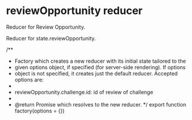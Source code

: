 # reviewOpportunity reducer
Reducer for Review Opportunity.

Reducer for state.reviewOpportunity.

/**
 * Factory which creates a new reducer with its initial state tailored to the
 * given options object, if specified (for server-side rendering). If options
 * object is not specified, it creates just the default reducer. Accepted options are:
 *
 * reviewOpportunity.challenge.id: id of review of challenge
 *
 * @return Promise which resolves to the new reducer.
 */
export function factory(options = {})
